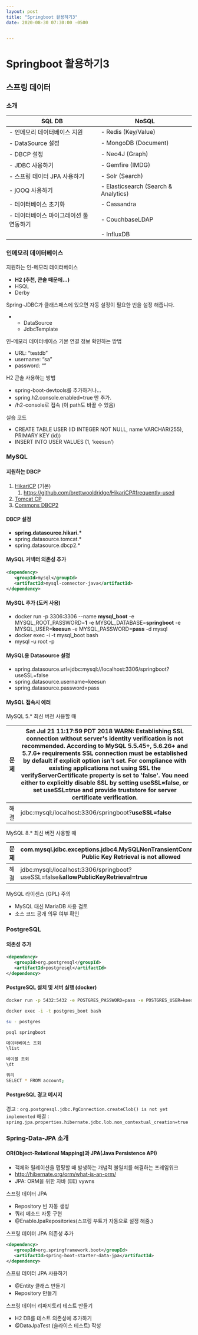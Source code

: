 ```yaml
---
layout: post
title: "Springboot 활용하기3"
date: 2020-08-30 07:30:00 -0500


---
```


# Springboot 활용하기3

## 스프링 데이터

### 소개

| **SQL DB**                              | **NoSQL**                            |
| --------------------------------------- | ------------------------------------ |
| - 인메모리 데이터베이스 지원            | - Redis (Key/Value)                  |
| - DataSource 설정                       | - MongoDB (Document)                 |
| - DBCP 설정                             | - Neo4J (Graph)                      |
| - JDBC 사용하기                         | - Gemfire (IMDG)                     |
| - 스프링 데이터 JPA 사용하기            | - Solr (Search)                      |
| - jOOQ 사용하기                         | - Elasticsearch (Search & Analytics) |
| - 데이터베이스 초기화                   | - Cassandra                          |
| - 데이터베이스 마이그레이션 툴 연동하기 | - CouchbaseLDAP                      |
|                                         | - InfluxDB                           |



### 인메모리 데이터베이스

지원하는 인-메모리 데이터베이스 

- **H2 (추천, 콘솔 때문에...)**
- HSQL
- Derby

 Spring-JDBC가 클래스패스에 있으면 자동 설정이 필요한 빈을 설정 해줍니다.

- - DataSource
  - JdbcTemplate

인-메모리 데이터베이스 기본 연결 정보 확인하는 방법

- URL: “testdb”
- username: “sa”
- password: “”

H2 콘솔 사용하는 방법

- spring-boot-devtools를 추가하거나...
- spring.h2.console.enabled=true 만 추가.
- /h2-console로 접속 (이 path도 바꿀 수 있음)

실습 코드

- CREATE TABLE USER (ID INTEGER NOT NULL, name VARCHAR(255), PRIMARY KEY (id))
- INSERT INTO USER VALUES (1, ‘keesun’)

### MySQL

#### 지원하는 DBCP

1. [HikariCP](https://github.com/brettwooldridge/HikariCP) (기본)
   1. https://github.com/brettwooldridge/HikariCP#frequently-used
2. [Tomcat CP](https://tomcat.apache.org/tomcat-7.0-doc/jdbc-pool.html)
3. [Commons DBCP2](https://commons.apache.org/proper/commons-dbcp/)

#### DBCP 설정

- **spring.datasource.hikari.\***
- spring.datasource.tomcat.*
- spring.datasource.dbcp2.*

#### MySQL 커넥터 의존성 추가

```xml
<dependency>
   <groupId>mysql</groupId>
   <artifactId>mysql-connector-java</artifactId>
</dependency>
```

#### MySQL 추가 (도커 사용)

- docker run -p 3306:3306 --name **mysql_boot** -e MYSQL_ROOT_PASSWORD=**1** -e MYSQL_DATABASE=**springboot** -e MYSQL_USER=**keesun** -e MYSQL_PASSWORD=**pass** -d mysql
- docker exec -i -t mysql_boot bash
- mysql -u root -p

#### MySQL용 Datasource 설정

- spring.datasource.url=jdbc:mysql://localhost:3306/springboot?useSSL=false
- spring.datasource.username=keesun
- spring.datasource.password=pass

#### MySQL 접속시 에러

MySQL 5.* 최신 버전 사용할 때

| 문제 | Sat Jul 21 11:17:59 PDT 2018 WARN: Establishing SSL connection without server's identity verification is not recommended. **According to MySQL 5.5.45+, 5.6.26+ and 5.7.6+ requirements SSL connection must be established by default if explicit option isn't set.** For compliance with existing applications not using SSL the **verifyServerCertificate property is set to 'false'**. You need either to explicitly disable SSL by setting **useSSL=false**, or set **useSSL=true and provide truststore** for server certificate verification. |
| ---- | ------------------------------------------------------------ |
| 해결 | jdbc:mysql:/localhost:3306/springboot?**useSSL=false**       |

MySQL 8.* 최신 버전 사용할 때

| 문제 | com.mysql.jdbc.exceptions.jdbc4.MySQLNonTransientConnectionException: Public Key Retrieval is not allowed |
| ---- | ------------------------------------------------------------ |
| 해결 | jdbc:mysql:/localhost:3306/springboot?useSSL=false&**allowPublicKeyRetrieval=true** |

MySQL 라이센스 (GPL) 주의

- MySQL 대신 MariaDB 사용 검토
- 소스 코드 공개 의무 여부 확인

 

### PostgreSQL

#### 의존성 추가

```xml
<dependency>
   <groupId>org.postgresql</groupId>
   <artifactId>postgresql</artifactId>
</dependency>
```

#### PostgreSQL 설치 및 서버 실행 (docker)

```bash
docker run -p 5432:5432 -e POSTGRES_PASSWORD=pass -e POSTGRES_USER=keesun -e POSTGRES_DB=springboot --name postgres_boot -d postgres

docker exec -i -t postgres_boot bash

su - postgres

psql springboot

데이터베이스 조회
\list

테이블 조회
\dt

쿼리
SELECT * FROM account;
```

#### PostgreSQL 경고 메시지

경고 : `org.postgresql.jdbc.PgConnection.createClob() is not yet implemented` 해결 : `spring.jpa.properties.hibernate.jdbc.lob.non_contextual_creation=true`


### Spring-Data-JPA 소개

#### OR(Object-Relational Mapping)과 JPA(Java Persistence API)

- 객체와 릴레이션을 맵핑할 때 발생하는 개념적 불일치를 해결하는 프레임워크
- http://hibernate.org/orm/what-is-an-orm/
- JPA: ORM을 위한 자바 (EE) vywns

스프링 데이터 JPA
- Repository 빈 자동 생성
- 쿼리 메소드 자동 구현
- @EnableJpaRepositories(스프링 부트가 자동으로 설정 해줌.)

스프링 데이터 JPA 의존성 추가

```xml
<dependency>
   <groupId>org.springframework.boot</groupId>
   <artifactId>spring-boot-starter-data-jpa</artifactId>
</dependency>
```

스프링 데이터 JPA 사용하기

- @Entity 클래스 만들기
- Repository 만들기

스프링 데이터 리파지토리 테스트 만들기

- H2 DB를 테스트 의존성에 추가하기
- @DataJpaTest (슬라이스 테스트) 작성
